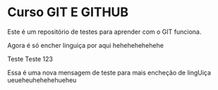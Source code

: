 # Curso GIT E GITHUB 

Este é um repositório de testes para aprender com o GIT  funciona.

Agora é só encher linguiça por aqui hehehehehehehe

Teste Teste 123

Essa é uma nova mensagem de teste para mais encheção de lingUiça ueueheuhehehehueheu


